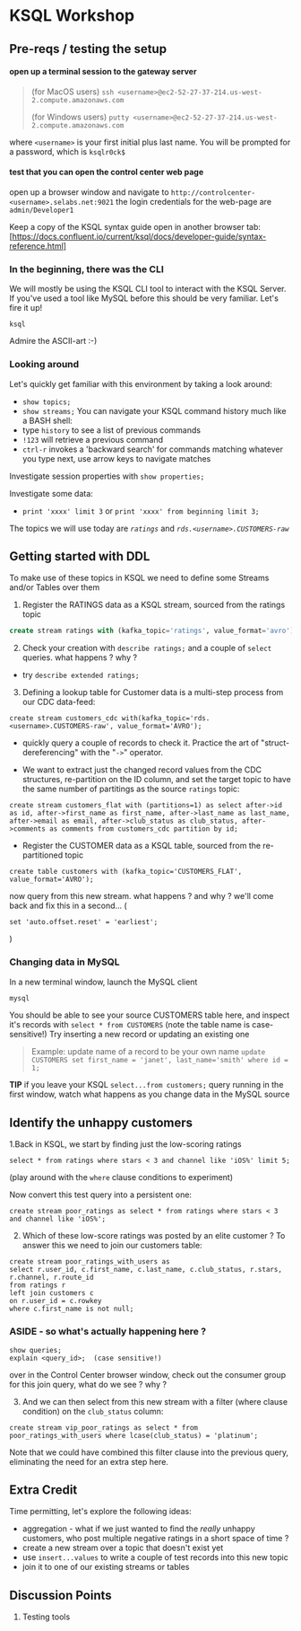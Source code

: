 # KSQL Workshop

## Pre-reqs / testing the setup

#### open up a terminal session to the gateway server
> (for MacOS users) `ssh <username>@ec2-52-27-37-214.us-west-2.compute.amazonaws.com`
>
> (for Windows users) `putty <username>@ec2-52-27-37-214.us-west-2.compute.amazonaws.com`

where `<username>` is your first initial plus last name. You will be prompted for a password, which is `ksqlr0ck$`

#### test that you can open the control center web page
open up a browser window and navigate to `http://controlcenter-<username>.selabs.net:9021`
the login credentials for the web-page are `admin/Developer1`

Keep a copy of the KSQL syntax guide open in another browser tab: [https://docs.confluent.io/current/ksql/docs/developer-guide/syntax-reference.html]

### In the beginning, there was the CLI
We will mostly be using the KSQL CLI tool to interact with the KSQL Server. If you've used a tool like MySQL before this should be very familiar.
Let's fire it up!

`ksql`

Admire the ASCII-art :-)

### Looking around
Let's quickly get familiar with this environment by taking a look around:
* `show topics;`
* `show streams;`
You can navigate your KSQL command history much like a BASH shell:
* type `history` to see a list of previous commands
* `!123` will retrieve a previous command
* `ctrl-r` invokes a 'backward search' for commands matching whatever you type next, use arrow keys to navigate matches

Investigate session properties with `show properties;`

Investigate some data:
* `print 'xxxx' limit 3` or `print 'xxxx' from beginning limit 3;`

The topics we will use today are *`ratings`* and *`rds.<username>.CUSTOMERS-raw`*



## Getting started with DDL
To make use of these topics in KSQL we need to define some Streams and/or Tables over them

1. Register the RATINGS data as a KSQL stream, sourced from the ratings topic
```sql
create stream ratings with (kafka_topic='ratings', value_format='avro');`
```
2. Check your creation with `describe ratings;` and a couple of `select` queries. what happens ? why ?
  * try `describe extended ratings;`

3. Defining a lookup table for Customer data is a multi-step process from our CDC data-feed:
  ```
  create stream customers_cdc with(kafka_topic='rds.<username>.CUSTOMERS-raw', value_format='AVRO');
  ```
  * quickly query a couple of records to check it. Practice the art of "struct-dereferencing" with the "`->`" operator.
  
  * We want to extract just the changed record values from the CDC structures, re-partition on the ID column, and set the target topic to have the same number of partitings as the source `ratings` topic:
  ```
  create stream customers_flat with (partitions=1) as select after->id as id, after->first_name as first_name, after->last_name as last_name, after->email as email, after->club_status as club_status, after->comments as comments from customers_cdc partition by id;
  ```
  * Register the CUSTOMER data as a KSQL table, sourced from the re-partitioned topic
  ```
  create table customers with (kafka_topic='CUSTOMERS_FLAT', value_format='AVRO');
  ```
  
now query from this new stream. what happens ? and why ?
we'll come back and fix this in a second...
(
```
set 'auto.offset.reset' = 'earliest';
```
)

### Changing data in MySQL
In a new terminal window, launch the MySQL client
```bash
mysql
```
You should be able to see your source CUSTOMERS table here, and inspect it's records with `select * from CUSTOMERS` (note the table name is case-sensitive!)
Try inserting a new record or updating an existing one
> Example: update name of a record to be your own name
> `update CUSTOMERS set first_name = 'janet', last_name='smith' where id = 1;`

**TIP** if you leave your KSQL `select...from customers;` query running in the first window, watch what happens as you change data in the MySQL source


## Identify the unhappy customers

1.Back in KSQL, we start by finding just the low-scoring ratings
```
select * from ratings where stars < 3 and channel like 'iOS%' limit 5;
```
(play around with the `where` clause conditions to experiment)

Now convert this test query into a persistent one:
```
create stream poor_ratings as select * from ratings where stars < 3 and channel like 'iOS%';
```
2. Which of these low-score ratings was posted by an elite customer ? To answer this we need to join our customers table:
```
create stream poor_ratings_with_users as 
select r.user_id, c.first_name, c.last_name, c.club_status, r.stars, r.channel, r.route_id
from ratings r
left join customers c
on r.user_id = c.rowkey
where c.first_name is not null;
```
### ASIDE - so what's actually happening here ?
```
show queries;
explain <query_id>;  (case sensitive!)
```
over in the Control Center browser window, check out the consumer group for this join query, what do we see ? why ?


3. And we can then select from this new stream with a filter (where clause condition) on the `club_status` column:
```
create stream vip_poor_ratings as select * from poor_ratings_with_users where lcase(club_status) = 'platinum';
```
Note that we could have combined this filter clause into the previous query, eliminating the need for an extra step here.




  
## Extra Credit

Time permitting, let's explore the following ideas:
* aggregation - what if we just wanted to find the _really_ unhappy customers, who post multiple negative ratings in a short space of time ?
* create a new stream over a topic that doesn't exist yet
* use `insert...values` to write a couple of test records into this new topic
* join it to one of our existing streams or tables

## Discussion Points
1. Testing tools


